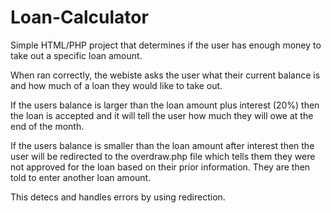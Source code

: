 # Loan-Calculator
Simple HTML/PHP project that determines if the user has enough money to take out a specific loan amount.

When ran correctly, the webiste asks the user what their current balance is and how much of a loan they would like to take out.

If the users balance is larger than the loan amount plus interest (20%) then the loan is accepted and it will tell the user how much they will owe at the end of the month.

If the users balance is smaller than the loan amount after interest then the user will be redirected to the overdraw.php file which tells them they were not approved for the loan based on their prior information.  They are then told to enter another loan amount.

This detecs and handles errors by using redirection.
